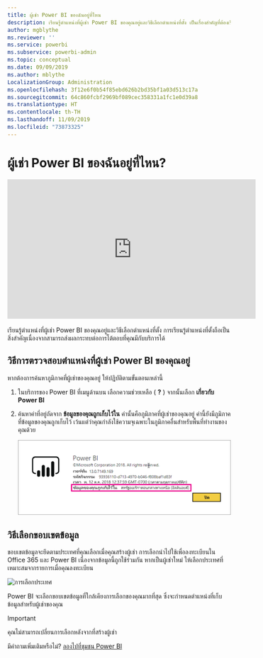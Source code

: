 ```yaml
---
title: ผู้เช่า Power BI ของฉันอยู่ที่ไหน
description: เรียนรู้ตำแหน่งที่ผู้เช่า Power BI ของคุณอยู่และวิธีเลือกตำแหน่งที่ตั้ง เป็นเรื่องสำคัญที่ต้องเรียนรู้เพราะอาจส่งผลกระทบต่อการโต้ตอบที่คุณมีกับบริการ
author: mgblythe
ms.reviewer: ''
ms.service: powerbi
ms.subservice: powerbi-admin
ms.topic: conceptual
ms.date: 09/09/2019
ms.author: mblythe
LocalizationGroup: Administration
ms.openlocfilehash: 3f12e6f0b54f85ebd626b2bd35bf1a03d513c17a
ms.sourcegitcommit: 64c860fcbf2969bf089cec358331a1fc1e0d39a8
ms.translationtype: HT
ms.contentlocale: th-TH
ms.lasthandoff: 11/09/2019
ms.locfileid: "73873325"
---
```

# <a name="where-is-my-power-bi-tenant-located"></a>ผู้เช่า Power BI ของฉันอยู่ที่ไหน?

<iframe width="560" height="315" src="https://www.youtube.com/embed/0fOxaHJPvdM?showinfo=0" frameborder="0" allowfullscreen></iframe>

เรียนรู้ตำแหน่งที่ผู้เช่า Power BI ของคุณอยู่และวิธีเลือกตำแหน่งที่ตั้ง การเรียนรู้ตำแหน่งที่ตั้งถือเป็นสิ่งสำคัญเนื่องจากสามารถส่งผลกระทบต่อการโต้ตอบที่คุณมีกับบริการได้

## <a name="how-to-determine-where-your-power-bi-tenant-is-located"></a>วิธีการตรวจสอบตำแหน่งที่ผู้เช่า Power BI ของคุณอยู่

หากต้องการค้นหาภูมิภาคที่ผู้เช่าของคุณอยู่ ให้ปฏิบัติตามขั้นตอนเหล่านี้

1. ในบริการของ Power BI ที่เมนูด้านบน เลือกความช่วยเหลือ ( **?** ) จากนั้นเลือก **เกี่ยวกับ Power BI**

1. ค้นหาค่าที่อยู่ถัดจาก **ข้อมูลของคุณถูกเก็บไว้ใน** ค่านั้นคือภูมิภาคที่ผู้เช่าของคุณอยู่ ค่านี้ยังมีภูมิภาคที่ข้อมูลของคุณถูกเก็บไว้ เว้นแต่ว่าคุณกำลังใช้ความจุเฉพาะในภูมิภาคอื่นสำหรับพื้นที่ทำงานของคุณด้วย

    ![ขอบเขตข้อมูล](media/service-admin-where-is-my-tenant-located/power-bi-data-region.png)

## <a name="how-the-data-region-is-selected"></a>วิธีเลือกขอบเขตข้อมูล

ขอบเขตข้อมูลจะยึดตามประเทศที่คุณเลือกเมื่อคุณสร้างผู้เช่า การเลือกนำไปใช้เพื่อลงทะเบียนใน Office 365 และ Power BI เนื่องจากข้อมูลนี้ถูกใช้ร่วมกัน หากเป็นผู้เช่าใหม่ ให้เลือกประเทศที่เหมาะสมจากรายการเมื่อคุณลงทะเบียน

![การเลือกประเทศ](media/service-admin-where-is-my-tenant-located/sign-up-country-selection.png)

Power BI จะเลือกขอบเขตข้อมูลที่ใกล้เคียงการเลือกของคุณมากที่สุด ซึ่งจะกำหนดตำแหน่งที่เก็บข้อมูลสำหรับผู้เช่าของคุณ

> [!IMPORTANT]
> คุณไม่สามารถเปลี่ยนการเลือกหลังจากที่สร้างผู้เช่า

มีคำถามเพิ่มเติมหรือไม่? [ลองไปที่ชุมชน Power BI](https://community.powerbi.com/)

